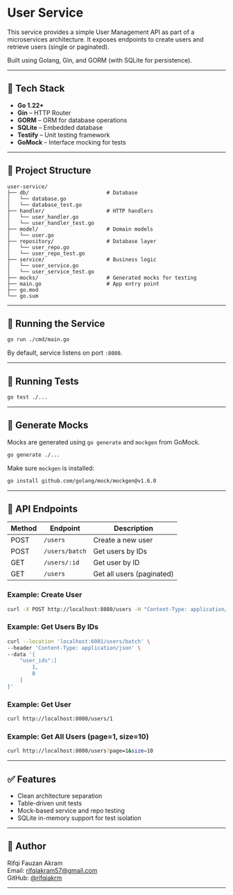 # User Service

This service provides a simple User Management API as part of a microservices architecture. It exposes endpoints to create users and retrieve users (single or paginated).

Built using Golang, Gin, and GORM (with SQLite for persistence).

---

## 🔧 Tech Stack

* **Go 1.22+**
* **Gin** – HTTP Router
* **GORM** – ORM for database operations
* **SQLite** – Embedded database
* **Testify** – Unit testing framework
* **GoMock** – Interface mocking for tests

---

## 📁 Project Structure

```
user-service/
├── db/                         # Database
│   └── database.go     
│   └── database_test.go     
├── handler/                    # HTTP handlers
│   └── user_handler.go     
│   └── user_handler_test.go     
├── model/                      # Domain models
│   └── user.go             
├── repository/                 # Database layer
│   └── user_repo.go        
│   └── user_repo_test.go      
├── service/                    # Business logic
│   └── user_service.go     
│   └── user_service_test.go       
├── mocks/                      # Generated mocks for testing
├── main.go                     # App entry point
├── go.mod
└── go.sum
```

---

## 🚀 Running the Service

```bash
go run ./cmd/main.go
```

By default, service listens on port `:8080`.

---

## 🧪 Running Tests

```bash
go test ./...
```

---

## 🧰 Generate Mocks

Mocks are generated using `go generate` and `mockgen` from GoMock.

```bash
go generate ./...
```

Make sure `mockgen` is installed:

```bash
go install github.com/golang/mock/mockgen@v1.6.0
```

---

## 📌 API Endpoints

| Method | Endpoint       | Description               |
|--------|----------------|---------------------------|
| POST   | `/users`       | Create a new user         |
| POST   | `/users/batch` | Get users by IDs          |
| GET    | `/users/:id`   | Get user by ID            |
| GET    | `/users`       | Get all users (paginated) |

### Example: Create User

```bash
curl -X POST http://localhost:8080/users -H "Content-Type: application/json" -d '{"name":"John"}'
```

### Example: Get Users By IDs

```bash
curl --location 'localhost:6001/users/batch' \
--header 'Content-Type: application/json' \
--data '{
    "user_ids":[
        1,
        8
    ]
}'
```

### Example: Get User

```bash
curl http://localhost:8080/users/1
```

### Example: Get All Users (page=1, size=10)

```bash
curl http://localhost:8080/users?page=1&size=10
```

---

## ✅ Features

* Clean architecture separation
* Table-driven unit tests
* Mock-based service and repo testing
* SQLite in-memory support for test isolation

---

## 🔖 Author
Rifqi Fauzan Akram  
Email: rifqiakram57@gmail.com  
GitHub: [@rifqiakrm](https://github.com/rifqiakrm)

---